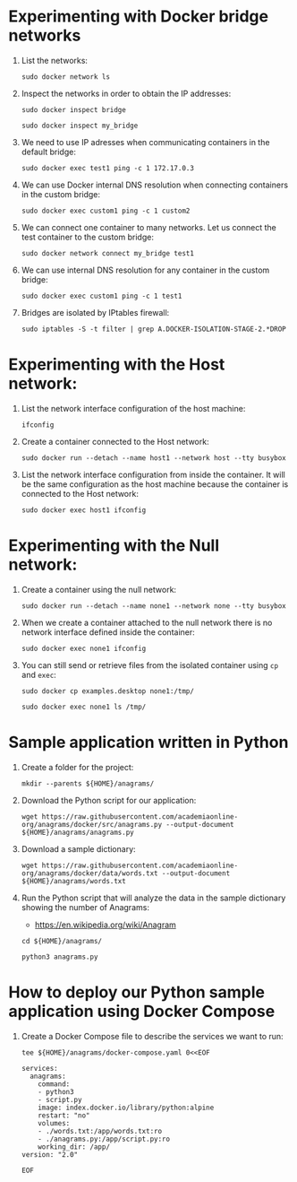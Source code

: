 # Experimenting with Docker bridge networks
1. List the networks:

    ```
    sudo docker network ls
    ```
2. Inspect the networks in order to obtain the IP addresses:

    ```
    sudo docker inspect bridge
    
    sudo docker inspect my_bridge
    ```
1. We need to use IP adresses when communicating containers in the default bridge:

    ```
    sudo docker exec test1 ping -c 1 172.17.0.3
    ```
1. We can use Docker internal DNS resolution when connecting containers in the custom bridge:

    ```
    sudo docker exec custom1 ping -c 1 custom2
    ```
1. We can connect one container to many networks. Let us connect the test container to the custom bridge:

    ```
    sudo docker network connect my_bridge test1
    ```
1. We can use internal DNS resolution for any container in the custom bridge:

    ```
    sudo docker exec custom1 ping -c 1 test1
    ```
1. Bridges are isolated by IPtables firewall:

    ```
    sudo iptables -S -t filter | grep A.DOCKER-ISOLATION-STAGE-2.*DROP
    ```
# Experimenting with the Host network:
1. List the network interface configuration of the host machine:

    ```
    ifconfig
    ```
3. Create a container connected to the Host network:

    ```
    sudo docker run --detach --name host1 --network host --tty busybox
    ```
1. List the network interface configuration from inside the container. It will be the same configuration as the host machine because the container is connected to the Host network:

    ```
    sudo docker exec host1 ifconfig
    ```
# Experimenting with the Null network:
1. Create a container using the null network:

    ```
    sudo docker run --detach --name none1 --network none --tty busybox
    ```
1. When we create a container attached to the null network there is no network interface defined inside the container:

    ```
    sudo docker exec none1 ifconfig
    ```
1. You can still send or retrieve files from the isolated container using `cp` and `exec`:

    ```
    sudo docker cp examples.desktop none1:/tmp/
    
    sudo docker exec none1 ls /tmp/
    ```
# Sample application written in Python
1. Create a folder for the project:

    ```
    mkdir --parents ${HOME}/anagrams/
    ```
1. Download the Python script for our application:

    ```   
    wget https://raw.githubusercontent.com/academiaonline-org/anagrams/docker/src/anagrams.py --output-document ${HOME}/anagrams/anagrams.py
    ```
3. Download a sample dictionary:

    ```
    wget https://raw.githubusercontent.com/academiaonline-org/anagrams/docker/data/words.txt --output-document ${HOME}/anagrams/words.txt
    ```
1. Run the Python script that will analyze the data in the sample dictionary showing the number of Anagrams:

    * https://en.wikipedia.org/wiki/Anagram

    ```
    cd ${HOME}/anagrams/
    
    python3 anagrams.py
    ```
# How to deploy our Python sample application using Docker Compose
1. Create a Docker Compose file to describe the services we want to run:

    ```
    tee ${HOME}/anagrams/docker-compose.yaml 0<<EOF

    services:
      anagrams:
        command:
        - python3
        - script.py
        image: index.docker.io/library/python:alpine
        restart: "no"
        volumes:
        - ./words.txt:/app/words.txt:ro
        - ./anagrams.py:/app/script.py:ro
        working_dir: /app/
    version: "2.0"
    
    EOF
    ```
